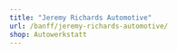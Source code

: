 ```yaml
---
title: "Jeremy Richards Automotive"
url: /banff/jeremy-richards-automotive/
shop: Autowerkstatt
---
```

